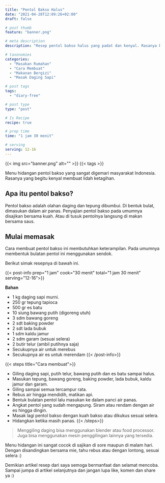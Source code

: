 ```yaml
---
title: "Pentol Bakso Halus"
date: "2021-04-28T12:09:26+02:00"
draft: false

# post thumb
feature: "banner.png"

# meta description
description: "Resep pentol bakso halus yang padat dan kenyal. Rasanya begitu lezat dan menggoda selera."

# taxonomies
categories:
  - "Masakan Rumahan"
  - "Cara Membuat"
  - "Makanan Bergizi"
  - "Masak Daging Sapi"

# post tags
tags:
  - "diary-free"

# post type
type: "post"

# Is Recipe
recipe: true

# prep time
time: "1 jam 30 menit"

# serving
serving: 12-16
---
```


{{< img src="banner.png" alt="" >}}
{{< tags >}}

Menu hidangan pentol bakso yang sangat digemari masyarakat Indonesia. Rasanya yang begitu kenyal membuat lidah ketagihan.

## Apa itu pentol bakso?

Pentol bakso adalah olahan daging dan tepung dibumbui. Di bentuk bulat, dimasukan dalam air panas. Penyajian pentol bakso pada umumnya disajikan bersama kuah. Atau di tusuk pentolnya langsung di makan bersama saus.

## Mulai memasak

Cara membuat pentol bakso ini membutuhkan keterampilan. Pada umumnya membentuk bulatan pentol ini menggunakan sendok.

Berikut simak resepnya di bawah ini.

{{< post-info prep="1 jam" cook="30 menit" total="1 jam 30 menit" serving="12-16">}}

__Bahan__

-   1 kg daging sapi murni.
-   250 gr tepung tapioca
-   500 gr es batu
-   10 siung bawang putih (digoreng utuh)
-   3 sdm bawang goreng
-   2 sdt baking powder
-   2 sdt lada bubuk
-   1 sdm kaldu jamur
-   2 sdm garam (sesuai selera)
-   2 butir telur (ambil putihnya saja)
-   Secukupnya air untuk merebus
-   Secukupnya air es untuk merendam
{{< /post-info>}}

{{< steps title="Cara membuat">}}
-   Giling daging sapi, putih telur, bawang putih dan es batu sampai halus.
-   Masukan tepung, bawang goreng, baking powder, lada bubuk, kaldu jamur dan garam.
-   Giling sampai semua tercampur rata.
-   Rebus air hingga mendidih, matikan api.
-   Bentuk bulatan pentol lalu masukan ke dalam panci air panas.
-   Angkat pentol yang sudah mengapung. Siram atau rendam dengan air es hingga dingin.
-   Masak lagi pentol bakso dengan kuah bakso atau dikukus sesuai selera.
-   Hidangkan ketika masih panas.
{{< /steps>}}

> Menggiling daging bisa menggunakan blender atau food processor. Juga bisa menggunakan mesin penggilingan lainnya yang tersedia.

Menu hidangan ini sangat cocok di sajikan di sore maupun di malam hari. Dengan disandingkan bersama mie, tahu rebus atau dengan lontong, sesuai selera :)

Demikian artikel resep dari saya semoga bermanfaat dan selamat mencoba. Sampai jumpa di artikel selanjutnya dan jangan lupa like, komen dan share ya :)
